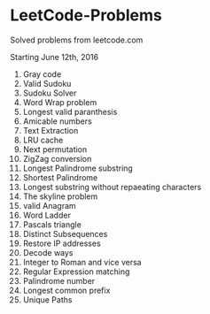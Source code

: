# LeetCode-Problems
Solved problems from leetcode.com

Starting June 12th, 2016

1. Gray code
2. Valid Sudoku
3. Sudoku Solver
4. Word Wrap problem
5. Longest valid paranthesis
6. Amicable numbers
7. Text Extraction
8. LRU cache
9. Next permutation
10. ZigZag conversion
11. Longest Palindrome substring
12. Shortest Palindrome
13. Longest substring without repaeating characters
14. The skyline problem
15. valid Anagram
16. Word Ladder
17. Pascals triangle 
18. Distinct Subsequences
19. Restore IP addresses
20. Decode ways
21. Integer to Roman and vice versa
22. Regular Expression matching 
23. Palindrome number
24. Longest common prefix
25. Unique Paths

